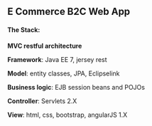 

E Commerce B2C Web App 
-------------
#### The Stack:
**MVC restful architecture**

**Framework**: Java EE 7, jersey rest

**Model**: entity classes, JPA, Eclipselink

**Business logic**: EJB session beans and POJOs 

**Controller**: Servlets 2.X

**View**: html, css, bootstrap, angularJS 1.X
